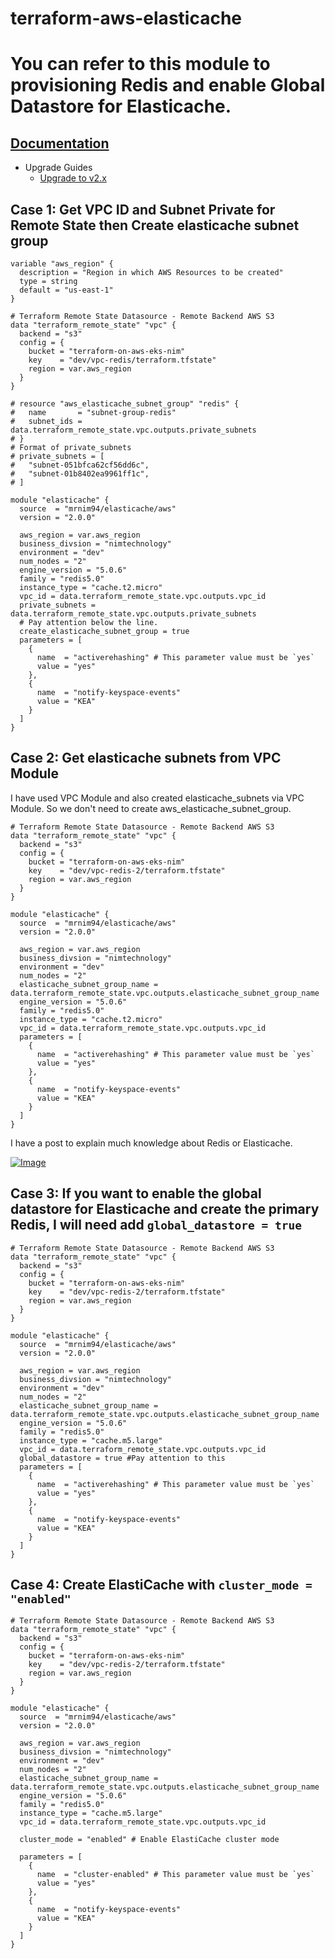 # terraform-aws-elasticache
# You can refer to this module to provisioning Redis and enable Global Datastore for Elasticache.

## [Documentation](https://github.com/mrnim94/terraform-aws-elasticache/tree/feature/enable-cluster-mode/docs)
- Upgrade Guides
  - [Upgrade to v2.x](https://github.com/mrnim94/terraform-aws-elasticache/blob/feature/enable-cluster-mode/docs/UPGRADE-2.0.md)

## Case 1: Get VPC ID and Subnet Private for Remote State  then Create elasticache subnet group

```hcl
variable "aws_region" {
  description = "Region in which AWS Resources to be created"
  type = string
  default = "us-east-1"  
}

# Terraform Remote State Datasource - Remote Backend AWS S3
data "terraform_remote_state" "vpc" {
  backend = "s3"
  config = {
    bucket = "terraform-on-aws-eks-nim"
    key    = "dev/vpc-redis/terraform.tfstate"
    region = var.aws_region
  }
}

# resource "aws_elasticache_subnet_group" "redis" {
#   name       = "subnet-group-redis"
#   subnet_ids = data.terraform_remote_state.vpc.outputs.private_subnets
# }
# Format of private_subnets
# private_subnets = [
#   "subnet-051bfca62cf56dd6c",
#   "subnet-01b8402ea9961ff1c",
# ]

module "elasticache" {
  source  = "mrnim94/elasticache/aws"
  version = "2.0.0"

  aws_region = var.aws_region
  business_divsion = "nimtechnology"
  environment = "dev"
  num_nodes = "2"
  engine_version = "5.0.6"
  family = "redis5.0"
  instance_type = "cache.t2.micro"
  vpc_id = data.terraform_remote_state.vpc.outputs.vpc_id
  private_subnets = data.terraform_remote_state.vpc.outputs.private_subnets
  # Pay attention below the line.
  create_elasticache_subnet_group = true
  parameters = [
    {
      name  = "activerehashing" # This parameter value must be `yes`
      value = "yes"
    },
    {
      name  = "notify-keyspace-events"
      value = "KEA"
    }
  ]
}
```


## Case 2: Get elasticache subnets from VPC Module

I have used VPC Module and also created elasticache_subnets via VPC Module.
So we don't need to create aws_elasticache_subnet_group. 

```hcl
# Terraform Remote State Datasource - Remote Backend AWS S3
data "terraform_remote_state" "vpc" {
  backend = "s3"
  config = {
    bucket = "terraform-on-aws-eks-nim"
    key    = "dev/vpc-redis-2/terraform.tfstate"
    region = var.aws_region
  }
}

module "elasticache" {
  source  = "mrnim94/elasticache/aws"
  version = "2.0.0"

  aws_region = var.aws_region
  business_divsion = "nimtechnology"
  environment = "dev"
  num_nodes = "2"
  elasticache_subnet_group_name = data.terraform_remote_state.vpc.outputs.elasticache_subnet_group_name
  engine_version = "5.0.6"
  family = "redis5.0"
  instance_type = "cache.t2.micro"
  vpc_id = data.terraform_remote_state.vpc.outputs.vpc_id
  parameters = [
    {
      name  = "activerehashing" # This parameter value must be `yes`
      value = "yes"
    },
    {
      name  = "notify-keyspace-events"
      value = "KEA"
    }
  ]
}
```

I have a post to explain much knowledge about Redis or Elasticache.

[![Image](https://nimtechnology.com/wp-content/uploads/2022/12/image-174.png "[ElastiCache] Provisioning Redis on AWS so quickly by terraform. ")](https://nimtechnology.com/2022/12/29/elasticache-provisioning-redis-on-aws-so-quickly-by-terraform/)

## Case 3: If you want to enable the global datastore for Elasticache and create the primary Redis, I will need add `global_datastore = true`

```hcl
# Terraform Remote State Datasource - Remote Backend AWS S3
data "terraform_remote_state" "vpc" {
  backend = "s3"
  config = {
    bucket = "terraform-on-aws-eks-nim"
    key    = "dev/vpc-redis-2/terraform.tfstate"
    region = var.aws_region
  }
}

module "elasticache" {
  source  = "mrnim94/elasticache/aws"
  version = "2.0.0"

  aws_region = var.aws_region
  business_divsion = "nimtechnology"
  environment = "dev"
  num_nodes = "2"
  elasticache_subnet_group_name = data.terraform_remote_state.vpc.outputs.elasticache_subnet_group_name
  engine_version = "5.0.6"
  family = "redis5.0"
  instance_type = "cache.m5.large"
  vpc_id = data.terraform_remote_state.vpc.outputs.vpc_id
  global_datastore = true #Pay attention to this
  parameters = [
    {
      name  = "activerehashing" # This parameter value must be `yes`
      value = "yes"
    },
    {
      name  = "notify-keyspace-events"
      value = "KEA"
    }
  ]
}
```

## Case 4: Create ElastiCache with `cluster_mode = "enabled"`

```hcl
# Terraform Remote State Datasource - Remote Backend AWS S3
data "terraform_remote_state" "vpc" {
  backend = "s3"
  config = {
    bucket = "terraform-on-aws-eks-nim"
    key    = "dev/vpc-redis-2/terraform.tfstate"
    region = var.aws_region
  }
}

module "elasticache" {
  source  = "mrnim94/elasticache/aws"
  version = "2.0.0"

  aws_region = var.aws_region
  business_divsion = "nimtechnology"
  environment = "dev"
  num_nodes = "2"
  elasticache_subnet_group_name = data.terraform_remote_state.vpc.outputs.elasticache_subnet_group_name
  engine_version = "5.0.6"
  family = "redis5.0"
  instance_type = "cache.m5.large"
  vpc_id = data.terraform_remote_state.vpc.outputs.vpc_id

  cluster_mode = "enabled" # Enable ElastiCache cluster mode

  parameters = [
    {
      name  = "cluster-enabled" # This parameter value must be `yes`
      value = "yes"
    },
    {
      name  = "notify-keyspace-events"
      value = "KEA"
    }
  ]
}
```
